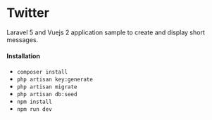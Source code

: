 # Twitter
Laravel 5 and Vuejs 2 application sample to create and display short messages.

#### Installation

* `composer install`
* `php artisan key:generate`
* `php artisan migrate`
* `php artisan db:seed`
* `npm install`
* `npm run dev`